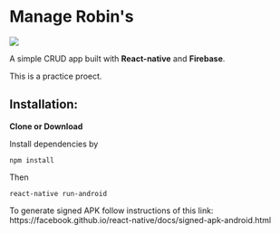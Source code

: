 # Manage Robin's

![](https://raw.githubusercontent.com/ishraqe/manage-user/master/src/assets/images/readme.png)


<p>A simple CRUD app built with <strong>React-native</strong> and <strong>Firebase</strong>.</p>
<p>This is a practice proect. </p>
<h2>Installation:</h2>
<p><b>Clone or Download</b></p>
<p>Install dependencies by </p>

<pre><code>npm install</code></pre>

Then
<pre><code>react-native run-android</code></pre>

<p>To generate signed APK follow instructions of this link: https://facebook.github.io/react-native/docs/signed-apk-android.html </p>
